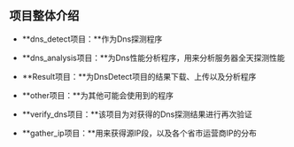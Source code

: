 ## 项目整体介绍
* **dns_detect项目：**作为Dns探测程序

* **dns_analysis项目：**为Dns性能分析程序，用来分析服务器全天探测性能

* **Result项目：**为DnsDetect项目的结果下载、上传以及分析程序

* **other项目：**为其他可能会使用到的程序

* **verify_dns项目：**该项目为对获得的Dns探测结果进行再次验证

* **gather_ip项目：**用来获得源IP段，以及各个省市运营商IP的分布

